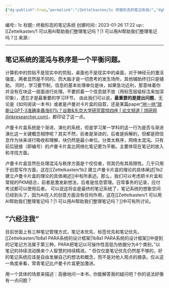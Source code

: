 ```yaml
---
{"dg-publish":true,"permalink":"/Zettelkasten/1c 终极形态的笔记系统/","dgPassFrontmatter":true}
---
```


编号:: 1c
标题:: 终极形态的笔记系统
创建时间:: 2023-01-26 17:22
up:: [[Zettelkasten/1 可以用AI帮助我们整理笔记吗？\|1 可以用AI帮助我们整理笔记吗？]]
来源:: 

---

## 笔记系统的混沌与秩序是一个平衡问题。

计算机中的剪贴不是现实中的剪贴，桌面也不是现实中的桌面，对于神经元的激活强度，两者显然是不同的。而大脑才是一切思考的发生场所，其他辅助终归只是辅助。
同时，学习要节制，信息的基本处理单位是块，如果急功近利，那意味着你并没有在块这一层面进行处理。不要抓着一个信息就不放（用标签层级标注来加深印象），遗忘才是最重要的学习环节。
由此我们可以说，**最重要的是提出问题**，无论是《如何阅读一本书》或者是卢曼对卡片盒的自叙，还是某篇paper[“哄一哄”就能让GPT-3准确率暴涨61%？谷歌&东京大学研究震惊四座 | 论文频道 | 领研网 (linkresearcher.com)](https://www.linkresearcher.com/theses/6662680f-be49-45de-a69a-5a506a31a3ab)，都印证了这一点。

卢曼卡片盒系统是个渐进、演化的系统，但是学习某一学科的这一行为是否与渐进演化这一关键概念相悖呢？其实不然，前者是渐进的，后者是拆解的，但都是把信息作为块来进行吸收和理解，块仍然是最小单位。分类太秩序，网络太混沌。只有前后链接（即编号）的卢曼卡片盒比网络化笔记更为平衡。主要体现在笔记的放入和寻找方面。

卢曼卡片盒显然在处理混沌与秩序方面是个佼佼者，但其仍有其局限性。几乎只用于创意写作方面，这在[[Zettelkasten/1b2 建立卢曼卡片盒的理论的具体阐述\|1b2 建立卢曼卡片盒的理论的具体阐述]]中有所表述。那么，我们可以考虑把卡片盒和常规的PKM结合，前者是激发新想法，后者是信息管理。日常事务的记录，应付考试都可以使用后者。
可以说这将会是最终的笔记系统了，笔记系统的想象空间已经到头了，因为AI在人的创意方面没有任何作用，这在[[Zettelkasten/1 可以用AI帮助我们整理笔记吗？\|1 可以用AI帮助我们整理笔记吗？]]中可有所讨论。

## ”六经注我“
目前世面上有三种笔记管理方式，笔记本优先、标签优先和笔记优先，[[Zettelkasten/1b8a1 PARA系统的设计框架\|1b8a1 PARA系统的设计框架]]中提到的记笔记方法属于第三种。PARA把笔记以可操作性高低为依据分为4个类别，”以笔记的持续流动换来个人智慧的持续精进。“
但仅仅是笔记优先仍然是不够的，好的笔记系统应该是自由发展自己的想法和概念，而不是对他人观点的摘录。仅从这一角度来看，常青笔记比卢曼卡片盒更加激进。

用一个具体的场景来描述：高傲地问一本书，你能解答我的疑问吧？你的说法好像有一点问题？




